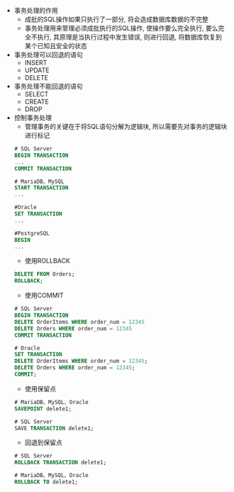 - 事务处理的作用
    - 成批的SQL操作如果只执行了一部分, 将会造成数据库数据的不完整
    - 事务处理用来管理必须成批执行的SQL操作, 使操作要么完全执行, 要么完全不执行, 其原理是当执行过程中发生错误, 则进行回退, 将数据库恢复到某个已知且安全的状态
- 事务处理可以回退的语句
    - INSERT
    - UPDATE
    - DELETE
- 事务处理不能回退的语句
    - SELECT
    - CREATE
    - DROP
- 控制事务处理
    - 管理事务的关键在于将SQL语句分解为逻辑块, 所以需要先对事务的逻辑块进行标记
    ```sql
    # SQL Server
    BEGIN TRANSACTION
    ...
    COMMIT TRANSACTION

    # MariaDB、MySQL
    START TRANSACTION
    ...
    
    #Oracle
    SET TRANSACTION
    ...
    
    #PostgreSQL
    BEGIN
    ...
    ```
    - 使用ROLLBACK
    ```sql
    DELETE FROM Orders;
    ROLLBACK;
    ```
    - 使用COMMIT
    ```sql
    # SQL Server
    BEGIN TRANSACTION
    DELETE OrderItems WHERE order_num = 12345
    DELETE Orders WHERE order_num = 12345
    COMMIT TRANSACTION

    # Oracle
    SET TRANSACTION
    DELETE OrderItems WHERE order_num = 12345;
    DELETE Orders WHERE order_num = 12345;
    COMMIT;
    ```
    - 使用保留点
    ```sql
    # MariaDB、MySQL、Oracle
    SAVEPOINT delete1;

    # SQL Server
    SAVE TRANSACTION delete1;
    ```
    - 回退到保留点
    ```sql
    # SQL Server
    ROLLBACK TRANSACTION delete1;

    # MariaDB、MySQL、Oracle
    ROLLBACK TO delete1;
    ```